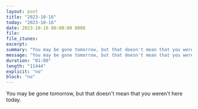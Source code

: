 ```yaml
---
layout: post
title: "2023-10-16"
today: "2023-10-16"
date: 2023-10-16 00:00:00 0000
file:
file_itunes:
excerpt:
summary: "You may be gone tomorrow, but that doesn't mean that you weren't here today."
message: "You may be gone tomorrow, but that doesn't mean that you weren't here today."
duration: "01:00"
length: "11444"
explicit: "no"
block: "no"
---
```

You may be gone tomorrow, but that doesn't mean that you weren't here today.

